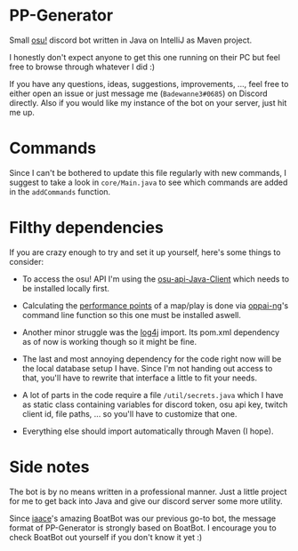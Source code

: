 # PP-Generator



Small [osu!](https://osu.ppy.sh/home) discord bot written in Java on IntelliJ as Maven project.

I honestly don't expect anyone to get this one running on their PC but feel free to browse through whatever I did :)

If you have any questions, ideas, suggestions, improvements, ..., feel free to either open an issue or just message me (`Badewanne3#0685`) on Discord directly. Also if you would like my instance of the bot on your server, just hit me up.


# Commands



Since I can't be bothered to update this file regularly with new commands, I suggest to take a look in `core/Main.java` to see which commands are added in the `addCommands` function.



# Filthy dependencies



If you are crazy enough to try and set it up yourself, here's some things to consider:

- To access the osu! API I'm using the [osu-api-Java-Client](https://github.com/osuWorks/osu-api-Java-Client) which needs to be installed locally first.

- Calculating the [performance points](https://osu.ppy.sh/help/wiki/Performance_Points) of a map/play is done via [oppai-ng](https://github.com/Francesco149/oppai-ng)'s command line function so this one must be installed aswell.

- Another minor struggle was the [log4j](https://logging.apache.org/log4j/2.x/) import. Its pom.xml dependency as of now is working though so it might be fine.

- The last and most annoying dependency for the code right now will be the local database setup I have. Since I'm not handing out access to that, you'll have to rewrite that interface a little to fit your needs.

- A lot of parts in the code require a file `/util/secrets.java` which I have as static class containing variables for discord token, osu api key, twitch client id, file paths, ... so you'll have to customize that one.

- Everything else should import automatically through Maven (I hope).



# Side notes



The bot is by no means written in a professional manner. Just a little project for me to get back into Java and give our discord server some more utility.

Since [iaace](https://www.iaace.gg/)'s amazing BoatBot was our previous go-to bot, the message format of PP-Generator is strongly based on BoatBot. I encourage you to check BoatBot out yourself if you don't know it yet :)